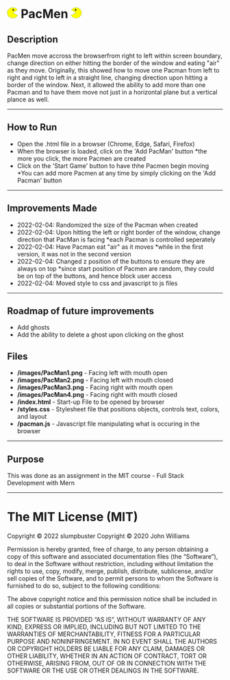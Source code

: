 # [<img src="images/PacMan1.png" height="25px" width="25px"/>](PacManFront) PacMen [<img src="images/PacMan3.png" height="25px" width="25px"/>](PacManBack)

## Description 
PacMen move accross the browserfrom right to left within screen boundary, change direction on either hitting the border of the window and eating "air" as they move.
Originally, this showed how to move one Pacman from left to right and right to left in a straight line, changing direction upon hitting a border of the window. Next, it allowed the ability to add more than one Pacman and to have them move not just in a horizontal plane but a vertical plance as well.

---------

## How to Run 
- Open the .html file in a browser (Chrome, Edge, Safari, Firefox)
- When the browser is loaded, click on the 'Add PacMan' button *the more you click, the more Pacmen are created
- Click on the 'Start Game' button to have thhe Pacmen begin moving *You can add more Pacmen at any time by simply clicking on the 'Add Pacman' button

---------

## Improvements Made
- 2022-02-04: Randomized the size of the Pacman when created
- 2022-02-04: Upon hitting the left or right border of the window, change direction that PacMan is facing *each Pacman is controlled seperately
- 2022-02-04: Have Pacman eat "air" as it moves *while in the first version, it was not in the second version
- 2022-02-04: Changed z position of the buttons to ensure they are always on top *since start position of Pacmen are random, they could be on top of the buttons, and hence block user access
- 2022-02-04: Moved style to css and javascript to js files

---------

## Roadmap of future improvements
- Add ghosts
- Add the ability to delete a ghost upon clicking on the ghost

## Files 
- **/images/PacMan1.png** - Facing left with mouth open 
- **/images/PacMan2.png** - Facing left with mouth closed 
- **/images/PacMan3.png** - Facing right with mouth open 
- **/images/PacMan4.png** - Facing right with mouth closed 
- **/index.html** - Start-up File to be opened by browser 
- **/styles.css** - Stylesheet file that positions objects, controls text, colors, and layout
- **/pacman.js** - Javascript file manipulating what is occuring in the browser 

---------

## Purpose 

This was done as an assignment in the MIT course - Full Stack Development with Mern

---------

The MIT License (MIT)
=====================

Copyright © 2022 slumpbuster
Copyright © 2020 John Williams

Permission is hereby granted, free of charge, to any person
obtaining a copy of this software and associated documentation
files (the “Software”), to deal in the Software without
restriction, including without limitation the rights to use,
copy, modify, merge, publish, distribute, sublicense, and/or sell
copies of the Software, and to permit persons to whom the
Software is furnished to do so, subject to the following
conditions:

The above copyright notice and this permission notice shall be
included in all copies or substantial portions of the Software.

THE SOFTWARE IS PROVIDED “AS IS”, WITHOUT WARRANTY OF ANY KIND,
EXPRESS OR IMPLIED, INCLUDING BUT NOT LIMITED TO THE WARRANTIES
OF MERCHANTABILITY, FITNESS FOR A PARTICULAR PURPOSE AND
NONINFRINGEMENT. IN NO EVENT SHALL THE AUTHORS OR COPYRIGHT
HOLDERS BE LIABLE FOR ANY CLAIM, DAMAGES OR OTHER LIABILITY,
WHETHER IN AN ACTION OF CONTRACT, TORT OR OTHERWISE, ARISING
FROM, OUT OF OR IN CONNECTION WITH THE SOFTWARE OR THE USE OR
OTHER DEALINGS IN THE SOFTWARE.
